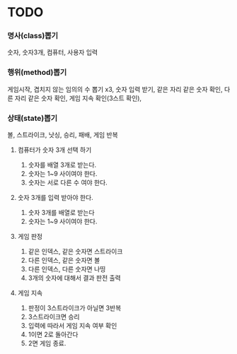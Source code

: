# TODO

### 명사(class)뽑기
   숫자, 숫자3개, 컴퓨터, 사용자 입력

### 행위(method)뽑기
게임시작,
겹치지 않는 임의의 수 뽑기 x3,
숫자 입력 받기,
같은 자리 같은 숫자 확인,
다른 자리 같은 숫자 확인,
게임 지속 확인(3스트 확인),


### 상태(state)뽑기
볼, 스트라이크, 낫싱, 승리, 패배, 
게임 반복



1. 컴퓨터가 숫자 3개 선택 하기
   1. 숫자를 배열 3개로 받는다.
   2. 숫자는 1~9 사이여야 한다.
   3. 숫자는 서로 다른 수 여야 한다.

2. 숫자 3개를 입력 받아야 한다.
   1. 숫자 3개를 배열로 받는다
   2. 숫자는 1~9 사이여야 한다.

3. 게임 판정
   1. 같은 인덱스, 같은 숫자면 스트라이크
   2. 다른 인덱스, 같은 숫자면 볼
   3. 다른 인덱스, 다른 숫자면 나띵
   4. 3개의 숫자에 대해서 결과 판전 출력 

4. 게임 지속
   1. 판정이 3스트라이크가 아닐면 3반복
   2. 3스트라이크면 승리
   3. 입력에 따라서 게임 지속 여부 확인
   4. 1이면 2로 돌아간다
   5. 2면 게임 종료.





